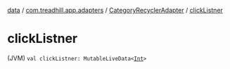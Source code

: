 [data](../../index.md) / [com.treadhill.app.adapters](../index.md) / [CategoryRecyclerAdapter](index.md) / [clickListner](./click-listner.md)

# clickListner

(JVM) `val clickListner: MutableLiveData<`[`Int`](https://kotlinlang.org/api/latest/jvm/stdlib/kotlin/-int/index.html)`>`